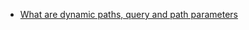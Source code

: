 - [What are dynamic paths, query and path parameters](https://youtu.be/qbHmaHjOKPE?si=aY8lASuVtIU4hm4s&t=77)

